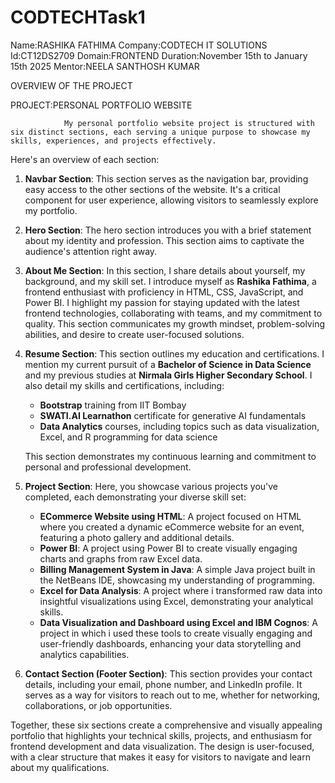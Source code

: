 # CODTECHTask1
Name:RASHIKA FATHIMA
Company:CODTECH IT SOLUTIONS
Id:CT12DS2709
Domain:FRONTEND
Duration:November 15th to January 15th 2025
Mentor:NEELA SANTHOSH KUMAR

OVERVIEW OF THE PROJECT

PROJECT:PERSONAL PORTFOLIO WEBSITE

                My personal portfolio website project is structured with six distinct sections, each serving a unique purpose to showcase my skills, experiences, and projects effectively.

Here's an overview of each section:

1. **Navbar Section**: This section serves as the navigation bar, providing easy access to the other sections of the website. It's a critical component for user experience, allowing visitors to seamlessly explore my portfolio.

2. **Hero Section**: The hero section introduces you with a brief statement about my identity and profession. This section aims to captivate the audience's attention right away.

3. **About Me Section**: In this section, I share details about yourself, my background, and my skill set. I introduce myself as **Rashika Fathima**, a frontend enthusiast with proficiency in HTML, CSS, JavaScript, and Power BI. I highlight my passion for staying updated with the latest frontend technologies, collaborating with teams, and my commitment to quality. This section communicates my growth mindset, problem-solving abilities, and desire to create user-focused solutions.

4. **Resume Section**: This section outlines my education and certifications. I mention my current pursuit of a **Bachelor of Science in Data Science** and my previous studies at **Nirmala Girls Higher Secondary School**. I also detail my skills and certifications, including:
   - **Bootstrap** training from IIT Bombay
   - **SWATI.AI Learnathon** certificate for generative AI fundamentals
   - **Data Analytics** courses, including topics such as data visualization, Excel, and R programming for data science

   This section demonstrates my continuous learning and commitment to personal and professional development.

5. **Project Section**: Here, you showcase various projects you've completed, each demonstrating your diverse skill set:
   - **ECommerce Website using HTML**: A project focused on HTML where you created a dynamic eCommerce website for an event, featuring a photo gallery and additional details.
   - **Power BI**: A project using Power BI to create visually engaging charts and graphs from raw Excel data.
   - **Billing Management System in Java**: A simple Java project built in the NetBeans IDE, showcasing my understanding of programming.
   - **Excel for Data Analysis**: A project where i transformed raw data into insightful visualizations using Excel, demonstrating your analytical skills.
   - **Data Visualization and Dashboard using Excel and IBM Cognos**: A project in which i used these tools to create visually engaging and user-friendly dashboards, enhancing your data storytelling and analytics capabilities.

6. **Contact Section (Footer Section)**: This section provides your contact details, including your email, phone number, and LinkedIn profile. It serves as a way for visitors to reach out to me, whether for networking, collaborations, or job opportunities.

Together, these six sections create a comprehensive and visually appealing portfolio that highlights your technical skills, projects, and enthusiasm for frontend development and data visualization. The design is user-focused, with a clear structure that makes it easy for visitors to navigate and learn about my qualifications.
